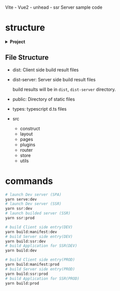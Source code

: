 Vite - Vue2 - unhead - ssr Server sample code

# structure

<details>
<summary><b>Project</b></summary>
| Package Manager | Bundler | Server  | Framework | Router     | Status |
| --------------- | ------- | ------- | --------- | ---------- | ------ |
| Yarn            | Vite    | Express | Vue2      | vue-router | pinia  |
</details>

## File Structure

- dist: Client side build result files
- dist-server: Server side build result files

  build results will be in `dist`, `dist-server` directory.

- public: Directory of static files
- types: typescript d.ts files
- src
  - construct
  - layout
  - pages
  - plugins
  - router
  - store
  - utils

# commands

```bash
# launch Dev server (SPA)
yarn serve:dev
# launch Dev server (SSR)
yarn ssr:dev
# launch builded server (SSR)
yarn ssr:prod

# build Client side entry(DEV)
yarn build:manifest:dev
# build Server side entry(DEV)
yarn build:ssr:dev
# build Application for SSR(DEV)
yarn build:dev

# build Client side entry(PROD)
yarn build:manifest:prod
# build Server side entry(PROD)
yarn build:ssr:prod
# build Application for SSR(PROD)
yarn build:prod
```
